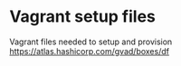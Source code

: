 # Vagrant setup files
Vagrant files needed to setup and provision https://atlas.hashicorp.com/gvad/boxes/df
